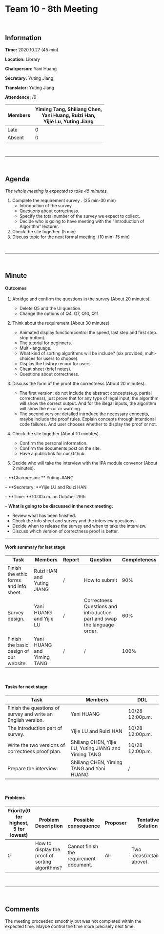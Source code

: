 # Team 10 - 8th Meeting 

<br>

## Information

**Time:**  2020.10.27 (45 min)

**Location:** Library

**Chairperson:**  Yani Huang

**Secretary:**  Yuting Jiang

**Translator:**  Yuting Jiang

**Attendence:** /6

| **Members** | **Yiming Tang, Shiliang Chen, <br>Yani Huang, Ruizi Han, <br>Yijie Lu, Yuting Jiang** |
| ----------- | ------------------------------------------------------------ |
| Late        | 0                                                            |
| Absent      | 0                                                            |

<br>

------
<br>

## Agenda

*The whole meeting is expected to take 45 minutes.*

1. Complete the requirement survey . (25 min-30 min)
   - Introduction of the survey.
   - Questions about correctness.
   - Specify the total number of the survey we expect to collect.
   - Decide who is going to have meeting with the "Introduction of Algorithm" lecturer.
2. Check the site together. (5 min)
3. Discuss topic for the next formal meeting. (10 min- 15 min)

<br>

------

<br>

## Minute

#### Outcomes

1. Abridge and confirm the questions in the survey (About 20 minutes).
   - Delete Q5 and the UI question. 
   - Change the options of Q4, Q7, Q10, Q11.
2. Think about the requirement (About 30 minutes).
   - Animated display function(control the speed, last step and first step. stop button).
   - The tutorial for beginners.
   - Multi-language.
   - What kind of sorting algorithms will be include?  (six provided, multi-choices for users to choose).
   - Display the history record for users.
   - Cheat sheet (brief notes).
   - Questions about correctness.

3. Discuss the form of the proof the correctness (About 20 minutes).
   - The first version: do not include the abstract concepts(e.g. partial correctness), just prove that for any type of legal input, the algorithm will show the correct output. And for the illegal inputs, the algorithm will show the error or warning.  
   - The second version: detailed introduce the necessary concepts, maybe include the proof rules. Explain concepts through intentional code failures. And user chooses whether to display the proof or not.

4. Check the site together (About 10 minutes).
   - Confirm the personal information.
   - Confirm the documents post on the site.
   - Have a public link for our Github.
5. Decide who will take the interview with the IPA module convenor (About 2 minutes).


\- **Chairperson: ** Yuting JIANG

\- **Secretary: **Yijie LU and Ruizi HAN

\- **Time: **10:00a.m. on October 29th 

\- **What is going to be discussed in the next meeting:**

- Review what has been finished.
- Check the info sheet and survey and the interview questions.
- Decide when to release the survey and when to take the interview.
- Discuss which version of correctness proof is better.

-------


#### Work summary for last stage

| **Task**                                | **Members**                | **Report** | **Question**                                                 | **Completeness** |
| --------------------------------------- | -------------------------- | ---------- | ------------------------------------------------------------ | ---------------- |
| Finish the ethic forms and info sheet.  | Ruizi HAN and Yuting JIANG | /          | How to submit                                                | 90%              |
| Survey design.                          | Yani HUANG and Yijie LU    | /          | Correctness  Questions and introduction part and swap the language order. | 60%              |
| Finish the basic design of our website. | Yani HUANG and Yiming TANG | /          | /                                                            | 100%             |

<br>

#### Tasks for next stage

| **Task**                                                     | **Members**                                           | **DDL**         |
| ------------------------------------------------------------ | ----------------------------------------------------- | --------------- |
| Finish the questions of survey and write an English version. | Yani HUANG                                            | 10/28 12:00p.m. |
| The introduction part of survey.                             | Yijie LU and Ruizi HAN                                | 10/28 12:00p.m. |
| Write the two versions of correctness proof plan.            | Shiliang CHEN, Yijie LU, Yuting JIANG and Yiming TANG | 10/28 12:00p.m. |
| Prepare the interview.                                       | Shiliang CHEN, Yiming TANG and Yani HUANG             | /               |

<br>

#### Problems

| Priority(0 for highest, 5 for lowest) | **Problem Description**                         | **Possible consequence**                | **Proposer** | **Tentative Solution**     | **Expected completion time** |
| ------------------------------------- | ----------------------------------------------- | --------------------------------------- | ------------ | -------------------------- | ---------------------------- |
| 0                                     | How to display the proof of sorting algorithms? | Cannot finish the requirement document. | All          | Two ideas(detailed above). | 10/29                        |

<br>

-------

<br>

## Comments

The meeting proceeded smoothly but was not completed within the expected time. Maybe control the time more precisely next time.

